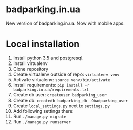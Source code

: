 # badparking.in.ua
New version of badparking.in.ua. Now with mobile apps.

# Local installation
1. Install python 3.5 and postgresql.
2. Install virtualenv
3. Clone repository
4. Create virtualenv outside of repo: `virtualenv venv`
5. Activate virtualenv: `source venv/bin/activate`
6. Install requirements: `pip install -r badparking.in.ua/requirements.txt`
7. Create db user: `createuser badparking_user`
8. Create db: `createdb badparking_db -Obadparking_user`
9. Create `local_settings.py` next to `settings.py`
10. Add following settings there:
11. Run `./manage.py migrate`
12. Run `./manage.py runserver`
